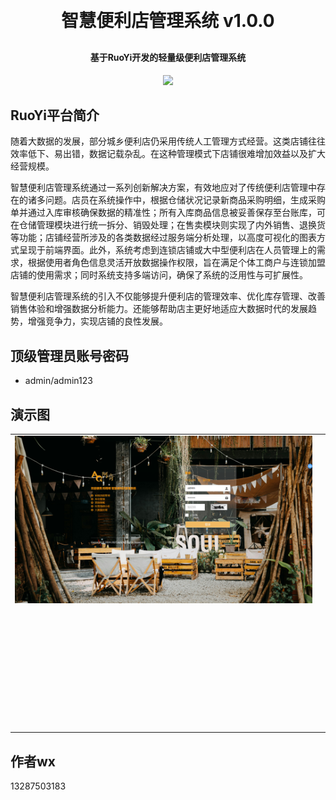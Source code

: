 <h1 align="center" style="margin: 30px 0 30px; font-weight: bold;">智慧便利店管理系统 v1.0.0</h1>
<h4 align="center">基于RuoYi开发的轻量级便利店管理系统</h4>
<p align="center">
	<a href="https://github.com/him7512/conveniencestore"><img src="https://img.shields.io/badge/conveniencestore-green"></a>
</p>

## RuoYi平台简介
随着大数据的发展，部分城乡便利店仍采用传统人工管理方式经营。这类店铺往往效率低下、易出错，数据记载杂乱。在这种管理模式下店铺很难增加效益以及扩大经营规模。

智慧便利店管理系统通过一系列创新解决方案，有效地应对了传统便利店管理中存在的诸多问题。店员在系统操作中，根据仓储状况记录新商品采购明细，生成采购单并通过入库审核确保数据的精准性；所有入库商品信息被妥善保存至台账库，可在仓储管理模块进行统一拆分、销毁处理；在售卖模块则实现了内外销售、退换货等功能；店铺经营所涉及的各类数据经过服务端分析处理，以高度可视化的图表方式呈现于前端界面。此外，系统考虑到连锁店铺或大中型便利店在人员管理上的需求，根据使用者角色信息灵活开放数据操作权限，旨在满足个体工商户与连锁加盟店铺的使用需求；同时系统支持多端访问，确保了系统的泛用性与可扩展性。

智慧便利店管理系统的引入不仅能够提升便利店的管理效率、优化库存管理、改善销售体验和增强数据分析能力。还能够帮助店主更好地适应大数据时代的发展趋势，增强竞争力，实现店铺的良性发展。

## 顶级管理员账号密码

- admin/admin123

## 演示图

<table>
    <tr>
        <td><img src="https://github.com/him7512/conveniencestore/blob/1ec2a6cc80a9c18036042a57ec5eaee741e4727e/doc/%E7%B3%BB%E7%BB%9F%E5%9B%BE%E7%89%87/%E7%99%BB%E5%BD%95%E7%95%8C%E9%9D%A2.png"/></td>
        <td><img src=""/></td>
    </tr>
    <tr>
        <td><img src=""/></td>
        <td><img src=""/></td>
    </tr>
    <tr>
        <td><img src=""/></td>
        <td><img src=""/></td>
    </tr>
	<tr>
        <td><img src=""/></td>
        <td><img src=""/></td>
    </tr>	 
    <tr>
        <td><img src=""/></td>
        <td><img src=""/></td>
    </tr>
	<tr>
        <td><img src=""/></td>
        <td><img src=""/></td>
    </tr>
	<tr>
        <td><img src=""/></td>
        <td><img src=""/></td>
    </tr>
	<tr>
        <td><img src=""/></td>
        <td><img src=""/></td>
    </tr>
	<tr>
        <td><img src=""/></td>
        <td><img src=""/></td>
    </tr>
	<tr>
        <td><img src=""/></td>
        <td><img src=""/></td>
    </tr>
</table>


## 作者wx
13287503183